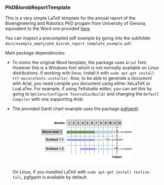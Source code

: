 ### PhDBiorobReportTemplate

This is a very simple LaTeX template for the annual report of the Bioengineering and Robotics PhD progam from University of Genova, equivalent to the Word one provided [here](https://biorob.phd.unige.it/docforms).

You can inspect a precompiled pdf example by going into the subfolder ```docs/example_empty/phd_biorob_report_template_example.pdf```.

Main package dependencies: 
- To mimic the original Word template, the package uses ```Arial``` font. However this is a Windows font which is not normally available on Linux distributions. If working with linux, install it with `sudo apt-get install ttf-mscorefonts-installer`. Also, to be able to generate a document with Arial, you need compile you document using either XeLaTeX or LuaLaTex. For example, if using TeXstudio editor, you can set this by going to ```Options/Configure Texstudio/Build/``` and changing the ```Default Compiler``` with one supporting Arial.
- The provided Gantt chart example uses the package [pgfgantt](https://ctan.org/pkg/pgfgantt):

    <div style="text-align:center">
        <img src="docs/imgs/example_gantt.png" alt="drawing" width="300"/>
    </div>  

    On Linux, if you installed LaTeX with ```sudo apt-get install texlive-full```, pgfgantt is available by default.